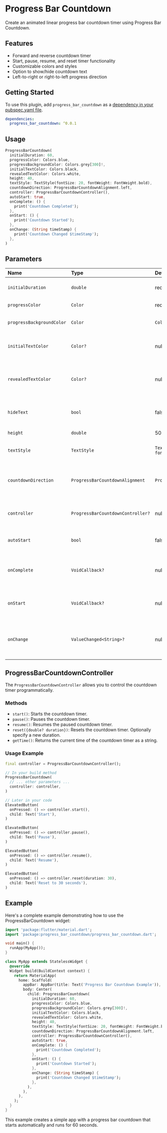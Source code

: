 # Progress Bar Countdown

Create an animated linear progress bar countdown timer using Progress Bar Countdown.

## Features

* Forward and reverse countdown timer
* Start, pause, resume, and reset timer functionality
* Customizable colors and styles
* Option to show/hide countdown text
* Left-to-right or right-to-left progress direction

## Getting Started

To use this plugin, add `progress_bar_countdown` as a [dependency in your pubspec.yaml file](https://flutter.dev/docs/development/packages-and-plugins/using-packages).

```yaml
dependencies:
  progress_bar_countdown: ^0.0.1
```

## Usage

```dart
ProgressBarCountdown(
  initialDuration: 60,
  progressColor: Colors.blue,
  progressBackgroundColor: Colors.grey[300]!,
  initialTextColor: Colors.black,
  revealedTextColor: Colors.white,
  height: 40,
  textStyle: TextStyle(fontSize: 20, fontWeight: FontWeight.bold),
  countdownDirection: ProgressBarCountdownAlignment.left,
  controller: ProgressBarCountdownController(),
  autoStart: true,
  onComplete: () {
    print('Countdown Completed');
  },
  onStart: () {
    print('Countdown Started');
  },
  onChange: (String timeStamp) {
    print('Countdown Changed $timeStamp');
  },
)
```

## Parameters

| Name | Type | Default Value | Description |
|:-----|:-----|:--------------|:------------|
| `initialDuration` | `double` | required | Countdown duration in seconds. |
| `progressColor` | `Color` | required | Color of the progress bar. |
| `progressBackgroundColor` | `Color` | `Colors.white` | Background color of the progress bar. |
| `initialTextColor` | `Color?` | null | Initial color of the countdown text. |
| `revealedTextColor` | `Color?` | null | Color of the countdown text as it's revealed by the progress bar. |
| `hideText` | `bool` | false | Whether to hide the countdown text. |
| `height` | `double` | 50.0 | Height of the progress bar. |
| `textStyle` | `TextStyle` | `TextStyle(fontSize: 18, fontWeight: FontWeight.bold)` | Style of the countdown text. |
| `countdownDirection` | `ProgressBarCountdownAlignment` | `ProgressBarCountdownAlignment.left` | Direction of the countdown (left-to-right or right-to-left). |
| `controller` | `ProgressBarCountdownController?` | null | Controller for the countdown timer. |
| `autoStart` | `bool` | false | Whether to start the countdown automatically. |
| `onComplete` | `VoidCallback?` | null | Callback executed when the countdown completes. |
| `onStart` | `VoidCallback?` | null | Callback executed when the countdown starts. |
| `onChange` | `ValueChanged<String>?` | null | Callback executed when the countdown value changes. |

## ProgressBarCountdownController

The `ProgressBarCountdownController` allows you to control the countdown timer programmatically.

### Methods

- `start()`: Starts the countdown timer.
- `pause()`: Pauses the countdown timer.
- `resume()`: Resumes the paused countdown timer.
- `reset({double? duration})`: Resets the countdown timer. Optionally specify a new duration.
- `getTime()`: Returns the current time of the countdown timer as a string.

### Usage Example

```dart
final controller = ProgressBarCountdownController();

// In your build method
ProgressBarCountdown(
  // ... other parameters ...
  controller: controller,
)

// Later in your code
ElevatedButton(
  onPressed: () => controller.start(),
  child: Text('Start'),
)

ElevatedButton(
  onPressed: () => controller.pause(),
  child: Text('Pause'),
)

ElevatedButton(
  onPressed: () => controller.resume(),
  child: Text('Resume'),
)

ElevatedButton(
  onPressed: () => controller.reset(duration: 30),
  child: Text('Reset to 30 seconds'),
)
```

## Example

Here's a complete example demonstrating how to use the ProgressBarCountdown widget:

```dart
import 'package:flutter/material.dart';
import 'package:progress_bar_countdown/progress_bar_countdown.dart';

void main() {
  runApp(MyApp());
}

class MyApp extends StatelessWidget {
  @override
  Widget build(BuildContext context) {
    return MaterialApp(
      home: Scaffold(
        appBar: AppBar(title: Text('Progress Bar Countdown Example')),
        body: Center(
          child: ProgressBarCountdown(
            initialDuration: 60,
            progressColor: Colors.blue,
            progressBackgroundColor: Colors.grey[300]!,
            initialTextColor: Colors.black,
            revealedTextColor: Colors.white,
            height: 40,
            textStyle: TextStyle(fontSize: 20, fontWeight: FontWeight.bold),
            countdownDirection: ProgressBarCountdownAlignment.left,
            controller: ProgressBarCountdownController(),
            autoStart: true,
            onComplete: () {
              print('Countdown Completed');
            },
            onStart: () {
              print('Countdown Started');
            },
            onChange: (String timeStamp) {
              print('Countdown Changed $timeStamp');
            },
          ),
        ),
      ),
    );
  }
}
```

This example creates a simple app with a progress bar countdown that starts automatically and runs for 60 seconds.